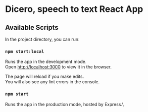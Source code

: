 # Dicero, speech to text React App


## Available Scripts

In the project directory, you can run:
### `npm start:local`

Runs the app in the development mode.\
Open [http://localhost:3000](http://localhost:3000) to view it in the browser.

The page will reload if you make edits.\
You will also see any lint errors in the console.

### `npm start`

Runs the app in the production mode, hosted by Express.\

